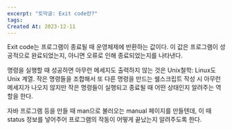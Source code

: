 ```yaml
---
excerpt: "토막글: Exit code란?"
tags:
Created At: 2023-12-11
---
```

Exit code는 프로그램이 종료될 때 운영체제에 반환하는 값이다. 이 값은 프로그램이 성공적으로 완료되었는지, 아니면 오류로 인해 종료되었는지를 나타낸다.

명령을 실행할 때 성공하면 아무런 메세지도 출력하지 않는 것은 Unix철학: Linux도 Unix 계열. 작은 명령들을 조합해서 또 다른 명령을 만드는 쉘스크립트 작성 시 아무런 메세지가 나오지 않지만 작은 명령들이 실행되고 종료될 때 어떤 상태인지 알려주는 역할을 한다.

자바 프로그램 등을 만들 때 man으로 불러오는 manual 페이지를 만들텐데, 이 때 status 정보를 넣어주어 프로그램의 작동이 어떻게 끝났는지 알려주도록 한다.